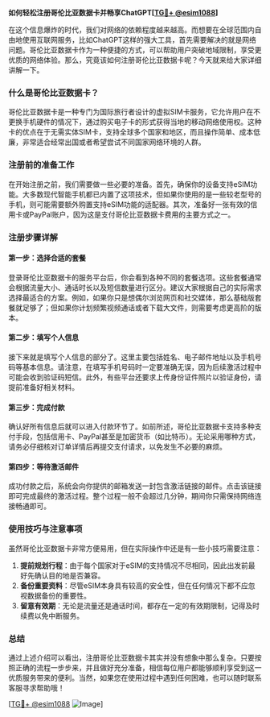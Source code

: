 **如何轻松注册哥伦比亚数据卡并畅享ChatGPT[[TG💪+ @esim1088](https://t.me/s/esim1088)]**

在这个信息爆炸的时代，我们对网络的依赖程度越来越高。而想要在全球范围内自由地使用互联网服务，比如ChatGPT这样的强大工具，首先需要解决的就是网络问题。哥伦比亚数据卡作为一种便捷的方式，可以帮助用户突破地域限制，享受更优质的网络体验。那么，究竟该如何注册哥伦比亚数据卡呢？今天就来给大家详细讲解一下。

### 什么是哥伦比亚数据卡？

哥伦比亚数据卡是一种专门为国际旅行者设计的虚拟SIM卡服务，它允许用户在不更换手机硬件的情况下，通过购买电子卡的形式获得当地的移动网络使用权。这种卡的优点在于无需实体SIM卡，支持全球多个国家和地区，而且操作简单、成本低廉，非常适合经常出国或者希望尝试不同国家网络环境的人群。

### 注册前的准备工作

在开始注册之前，我们需要做一些必要的准备。首先，确保你的设备支持eSIM功能。大多数现代智能手机都已内置了这项技术，但如果你使用的是一些较老型号的手机，则可能需要额外购置支持eSIM功能的适配器。其次，准备好一张有效的信用卡或PayPal账户，因为这是支付哥伦比亚数据卡费用的主要方式之一。

### 注册步骤详解

#### 第一步：选择合适的套餐

登录哥伦比亚数据卡的服务平台后，你会看到各种不同的套餐选项。这些套餐通常会根据流量大小、通话时长以及短信数量进行区分。建议大家根据自己的实际需求选择最适合的方案。例如，如果你只是想偶尔浏览网页和社交媒体，那么基础版套餐就足够了；但如果你计划频繁视频通话或者下载大文件，则需要考虑更高阶的版本。

#### 第二步：填写个人信息

接下来就是填写个人信息的部分了。这里主要包括姓名、电子邮件地址以及手机号码等基本信息。请注意，在填写手机号码时一定要准确无误，因为后续激活过程中可能会收到验证码短信。此外，有些平台还要求上传身份证件照片以验证身份，请提前准备好相关材料。

#### 第三步：完成付款

确认好所有信息后就可以进入付款环节了。如前所述，哥伦比亚数据卡支持多种支付手段，包括信用卡、PayPal甚至是加密货币（如比特币）。无论采用哪种方式，请务必仔细核对订单详情后再提交支付请求，以免发生不必要的麻烦。

#### 第四步：等待激活邮件

成功付款之后，系统会向你提供的邮箱发送一封包含激活链接的邮件。点击该链接即可完成最终的激活过程。整个过程一般不会超过几分钟，期间你只需保持网络连接畅通即可。

### 使用技巧与注意事项

虽然哥伦比亚数据卡非常方便易用，但在实际操作中还是有一些小技巧需要注意：

1. **提前规划行程**：由于每个国家对于eSIM的支持情况不尽相同，因此出发前最好先确认目的地是否兼容。
2. **备份重要资料**：尽管eSIM本身具有较高的安全性，但在任何情况下都不应忽视数据备份的重要性。
3. **留意有效期**：无论是流量还是通话时间，都存在一定的有效期限制，记得及时续费以免中断服务。

### 总结

通过上述介绍可以看出，注册哥伦比亚数据卡其实并没有想象中那么复杂。只要按照正确的流程一步步来，并且做好充分准备，相信每位用户都能够顺利享受到这一优质服务带来的便利。当然，如果您在使用过程中遇到任何困难，也可以随时联系客服寻求帮助哦！

[[TG💪+ @esim1088](https://t.me/s/esim1088) ![Image](https://i.postimg.cc/4NQfJmqS/Snipaste-2025-05-13-00-14-12.png)]